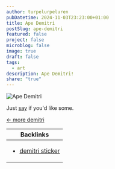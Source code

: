 ```yaml
---
author: turpelurpeluren
pubDatetime: 2024-11-03T23:23:00+01:00
title: Ape Demitri
postSlug: ape-demitri
featured: false
project: false
microblog: false
image: true
draft: false
tags:
  - art
description: Ape Demitri!
share: "true"
---
```


![Ape Demitri](@assets/images/ape-sticker.png)

Just [say](mailto:admin@turpelurpeluren.online) if you'd like some.

[<- more demitri](/posts/demitri-sticker)

| Backlinks                                                                                                               |
| ----------------------------------------------------------------------------------------------------------------------- |
| <ul><li>[demitri sticker](/posts/demitri-sticker)</li></ul> |
